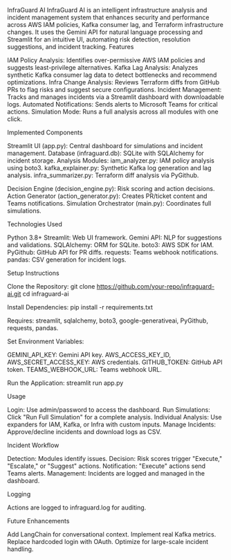 InfraGuard AI
InfraGuard AI is an intelligent infrastructure analysis and incident management system that enhances security and performance across AWS IAM policies, Kafka consumer lag, and Terraform infrastructure changes. It uses the Gemini API for natural language processing and Streamlit for an intuitive UI, automating risk detection, resolution suggestions, and incident tracking.
Features

IAM Policy Analysis: Identifies over-permissive AWS IAM policies and suggests least-privilege alternatives.
Kafka Lag Analysis: Analyzes synthetic Kafka consumer lag data to detect bottlenecks and recommend optimizations.
Infra Change Analysis: Reviews Terraform diffs from GitHub PRs to flag risks and suggest secure configurations.
Incident Management: Tracks and manages incidents via a Streamlit dashboard with downloadable logs.
Automated Notifications: Sends alerts to Microsoft Teams for critical actions.
Simulation Mode: Runs a full analysis across all modules with one click.

Implemented Components

Streamlit UI (app.py): Central dashboard for simulations and incident management.
Database (infraguard.db): SQLite with SQLAlchemy for incident storage.
Analysis Modules:
iam_analyzer.py: IAM policy analysis using boto3.
kafka_explainer.py: Synthetic Kafka log generation and lag analysis.
infra_summarizer.py: Terraform diff analysis via PyGithub.


Decision Engine (decision_engine.py): Risk scoring and action decisions.
Action Generator (action_generator.py): Creates PR/ticket content and Teams notifications.
Simulation Orchestrator (main.py): Coordinates full simulations.

Technologies Used

Python 3.8+
Streamlit: Web UI framework.
Gemini API: NLP for suggestions and validations.
SQLAlchemy: ORM for SQLite.
boto3: AWS SDK for IAM.
PyGithub: GitHub API for PR diffs.
requests: Teams webhook notifications.
pandas: CSV generation for incident logs.

Setup Instructions

Clone the Repository:
git clone https://github.com/your-repo/infraguard-ai.git
cd infraguard-ai


Install Dependencies:
pip install -r requirements.txt

Requires: streamlit, sqlalchemy, boto3, google-generativeai, PyGithub, requests, pandas.

Set Environment Variables:

GEMINI_API_KEY: Gemini API key.
AWS_ACCESS_KEY_ID, AWS_SECRET_ACCESS_KEY: AWS credentials.
GITHUB_TOKEN: GitHub API token.
TEAMS_WEBHOOK_URL: Teams webhook URL.


Run the Application:
streamlit run app.py



Usage

Login: Use admin/password to access the dashboard.
Run Simulations: Click "Run Full Simulation" for a complete analysis.
Individual Analysis: Use expanders for IAM, Kafka, or Infra with custom inputs.
Manage Incidents: Approve/decline incidents and download logs as CSV.

Incident Workflow

Detection: Modules identify issues.
Decision: Risk scores trigger "Execute," "Escalate," or "Suggest" actions.
Notification: "Execute" actions send Teams alerts.
Management: Incidents are logged and managed in the dashboard.

Logging

Actions are logged to infraguard.log for auditing.

Future Enhancements

Add LangChain for conversational context.
Implement real Kafka metrics.
Replace hardcoded login with OAuth.
Optimize for large-scale incident handling.

